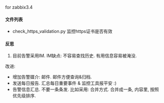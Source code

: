 for zabbix3.4

#### 文件列表

* check_https_validation.py 监控https证书是否有效

#### 反思
1. 目前告警采用IM. IM缺点: 不容易查找历史. 有用信息容易被淹没.

改进: 
  * 增加告警媒介: 邮件.  邮件方便查询&归档.  
  * 发送每日报告. 汇总每日重要事件 & 监控工具报平安 :)
  * 告警信息汇总. 不要一条条发.  比如采用: 合并方式. 合并成一条, 内容里, 按照优先级排序.
 
